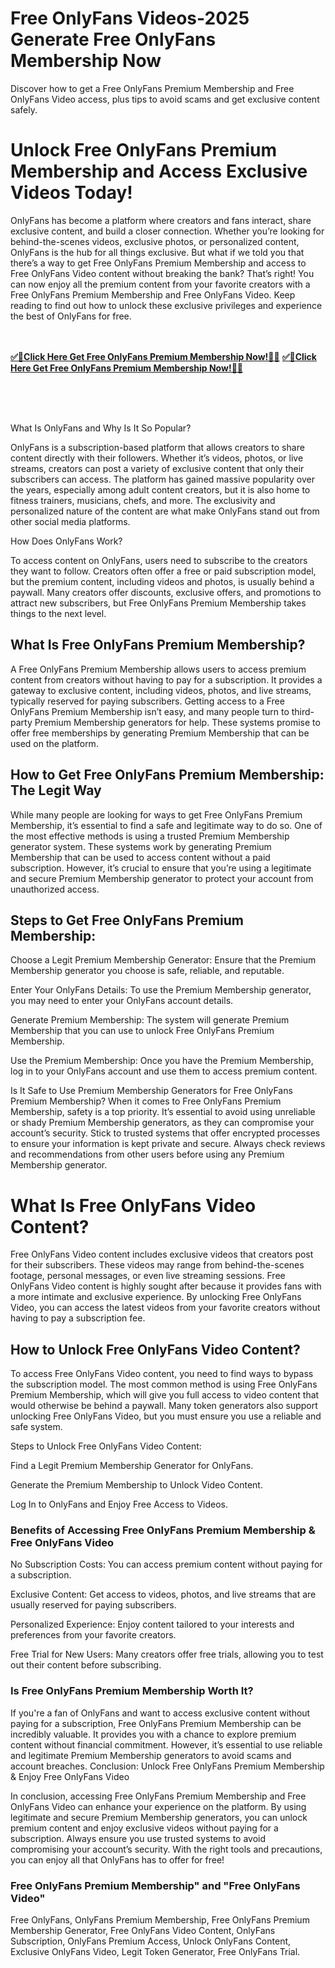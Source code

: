 # Free OnlyFans Videos-2025 Generate Free OnlyFans Membership Now
Discover how to get a Free OnlyFans Premium Membership and Free OnlyFans Video access, plus tips to avoid scams and get exclusive content safely.

<h1>Unlock Free OnlyFans Premium Membership and Access Exclusive Videos Today!</h1>

OnlyFans has become a platform where creators and fans interact, share exclusive content, and build a closer connection. Whether you’re looking for behind-the-scenes videos, exclusive photos, or personalized content, OnlyFans is the hub for all things exclusive. But what if we told you that there’s a way to get Free OnlyFans Premium Membership and access to Free OnlyFans Video content without breaking the bank? That’s right! You can now enjoy all the premium content from your favorite creators with a Free OnlyFans Premium Membership and Free OnlyFans Video. Keep reading to find out how to unlock these exclusive privileges and experience the best of OnlyFans for free.
<br><br> <br>

**[✅🎯Click Here Get Free OnlyFans Premium Membership Now!🎯✅](https://searchoptima.org/free-onlyfans-membership)**
**[✅🎯Click Here Get Free OnlyFans Premium Membership Now!🎯✅](https://searchoptima.org/free-onlyfans-membership)**

<br><br> <br>


What Is OnlyFans and Why Is It So Popular?

OnlyFans is a subscription-based platform that allows creators to share content directly with their followers. Whether it’s videos, photos, or live streams, creators can post a variety of exclusive content that only their subscribers can access. The platform has gained massive popularity over the years, especially among adult content creators, but it is also home to fitness trainers, musicians, chefs, and more. The exclusivity and personalized nature of the content are what make OnlyFans stand out from other social media platforms.

How Does OnlyFans Work?

To access content on OnlyFans, users need to subscribe to the creators they want to follow. Creators often offer a free or paid subscription model, but the premium content, including videos and photos, is usually behind a paywall. Many creators offer discounts, exclusive offers, and promotions to attract new subscribers, but Free OnlyFans Premium Membership takes things to the next level.

<h2>What Is Free OnlyFans Premium Membership?</h2>

A Free OnlyFans Premium Membership allows users to access premium content from creators without having to pay for a subscription. It provides a gateway to exclusive content, including videos, photos, and live streams, typically reserved for paying subscribers. Getting access to a Free OnlyFans Premium Membership isn’t easy, and many people turn to third-party Premium Membership generators for help. These systems promise to offer free memberships by generating Premium Membership that can be used on the platform.

<h2>How to Get Free OnlyFans Premium Membership: The Legit Way</h2>
While many people are looking for ways to get Free OnlyFans Premium Membership, it’s essential to find a safe and legitimate way to do so. One of the most effective methods is using a trusted Premium Membership generator system. These systems work by generating Premium Membership that can be used to access content without a paid subscription. However, it’s crucial to ensure that you’re using a legitimate and secure Premium Membership generator to protect your account from unauthorized access.

<h2>Steps to Get Free OnlyFans Premium Membership:</h2>
Choose a Legit Premium Membership Generator: Ensure that the Premium Membership generator you choose is safe, reliable, and reputable.

Enter Your OnlyFans Details: To use the Premium Membership generator, you may need to enter your OnlyFans account details.

Generate Premium Membership: The system will generate Premium Membership that you can use to unlock Free OnlyFans Premium Membership.

Use the Premium Membership: Once you have the Premium Membership, log in to your OnlyFans account and use them to access premium content.

Is It Safe to Use Premium Membership Generators for Free OnlyFans Premium Membership?
When it comes to Free OnlyFans Premium Membership, safety is a top priority. It’s essential to avoid using unreliable or shady Premium Membership generators, as they can compromise your account’s security. Stick to trusted systems that offer encrypted processes to ensure your information is kept private and secure. Always check reviews and recommendations from other users before using any Premium Membership generator.

<h1>What Is Free OnlyFans Video Content?</h1>

Free OnlyFans Video content includes exclusive videos that creators post for their subscribers. These videos may range from behind-the-scenes footage, personal messages, or even live streaming sessions. Free OnlyFans Video content is highly sought after because it provides fans with a more intimate and exclusive experience. By unlocking Free OnlyFans Video, you can access the latest videos from your favorite creators without having to pay a subscription fee.

<h2>How to Unlock Free OnlyFans Video Content?</h2>

To access Free OnlyFans Video content, you need to find ways to bypass the subscription model. The most common method is using Free OnlyFans Premium Membership, which will give you full access to video content that would otherwise be behind a paywall. Many token generators also support unlocking Free OnlyFans Video, but you must ensure you use a reliable and safe system.

Steps to Unlock Free OnlyFans Video Content:

Find a Legit Premium Membership Generator for OnlyFans.

Generate the Premium Membership to Unlock Video Content.

Log In to OnlyFans and Enjoy Free Access to Videos.

<h3>Benefits of Accessing Free OnlyFans Premium Membership & Free OnlyFans Video</h3>

No Subscription Costs: You can access premium content without paying for a subscription.

Exclusive Content: Get access to videos, photos, and live streams that are usually reserved for paying subscribers.

Personalized Experience: Enjoy content tailored to your interests and preferences from your favorite creators.

Free Trial for New Users: Many creators offer free trials, allowing you to test out their content before subscribing.

<h3>Is Free OnlyFans Premium Membership Worth It?</h3>

If you're a fan of OnlyFans and want to access exclusive content without paying for a subscription, Free OnlyFans Premium Membership can be incredibly valuable. It provides you with a chance to explore premium content without financial commitment. However, it’s essential to use reliable and legitimate Premium Membership generators to avoid scams and account breaches.
Conclusion: Unlock Free OnlyFans Premium Membership & Enjoy Free OnlyFans Video

In conclusion, accessing Free OnlyFans Premium Membership and Free OnlyFans Video can enhance your experience on the platform. By using legitimate and secure Premium Membership generators, you can unlock premium content and enjoy exclusive videos without paying for a subscription. Always ensure you use trusted systems to avoid compromising your account’s security. With the right tools and precautions, you can enjoy all that OnlyFans has to offer for free!

<h3>Free OnlyFans Premium Membership" and "Free OnlyFans Video"</h3>
Free OnlyFans, OnlyFans Premium Membership, Free OnlyFans Premium Membership Generator, Free OnlyFans Video Content, OnlyFans Subscription, OnlyFans Premium Access, Unlock OnlyFans Content, Exclusive OnlyFans Video, Legit Token Generator, Free OnlyFans Trial.
